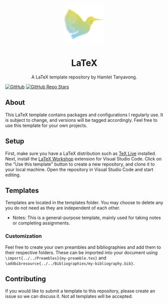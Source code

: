 <div align="center">
  <a href="https://github.com/HamletTanyavong/LaTeX">
      <img src="src/Images/latex.svg" width="128" height="128" alt="LaTeX Logo">
  </a>
  <h1>LaTeX</h1>
  <p>A LaTeX template repository by Hamlet Tanyavong.</p>
</div>

[![GitHub](https://img.shields.io/github/license/HamletTanyavong/LaTeX?style=flat-square&logo=github&labelColor=87cefa&color=ffd700)](https://github.com/HamletTanyavong/LaTeX)
[![GitHub Repo Stars](https://img.shields.io/github/stars/HamletTanyavong/LaTeX?color=87cefa&style=flat-square&logo=github)](https://github.com/HamletTanyavong/LaTeX/stargazers)

## About

This LaTeX template contains packages and configurations I regularly use. It is subject to change, and versions will be tagged accordingly. Feel free to use this template for your own projects.

## Setup

First, make sure you have a LaTeX distribution such as [TeX Live](https://www.tug.org/texlive) installed. Next, install the [LaTeX Workshop](https://github.com/James-Yu/LaTeX-Workshop) extension for Visual Studio Code. Click on the "Use this template" button to create a new repository, and clone it to your local machine. Open the repository in Visual Studio Code and start editing.

## Templates

Templates are located in the templates folder. You may choose to delete any you do not need as they are independent of each other.

- Notes: This is a general-purpose template, mainly used for taking notes or completing assignments.

### Customization

Feel free to create your own preambles and bibliographies and add them to their respective folders. These can be imported into your document using `\import{../../Preambles}{my-preamble.tex}` and `\addbibresource{../../Bibliographies/my-bibliography.bib}`.

## Contributing

If you would like to submit a template to this repository, please create an issue so we can discuss it. Not all templates will be accepted.
